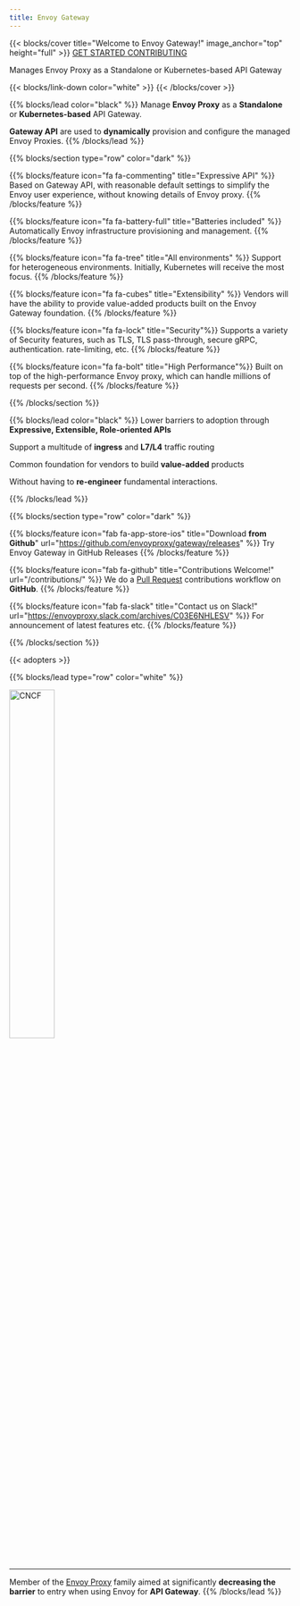 ```yaml
---
title: Envoy Gateway
---
```


{{< blocks/cover title="Welcome to Envoy Gateway!" image_anchor="top" height="full" >}}
<a class="btn btn-lg btn-primary me-3 mb-4" href="/v1.0.1">
  GET STARTED <i class="fas fa-arrow-alt-circle-right ms-2"></i>
</a>
<a class="btn btn-lg btn-secondary me-3 mb-4" href="/contributions">
  CONTRIBUTING <i class="fa fa-heartbeat ms-2 "></i>
</a>
<p class="lead mt-5">Manages Envoy Proxy as a Standalone or Kubernetes-based API Gateway</p>
{{< blocks/link-down color="white" >}}
{{< /blocks/cover >}}

{{% blocks/lead color="black" %}}
Manage **Envoy Proxy** as a **Standalone** or **Kubernetes-based** API Gateway.

**Gateway API** are used to **dynamically** provision and configure the managed Envoy Proxies.
{{% /blocks/lead %}}

{{% blocks/section type="row" color="dark" %}}

{{% blocks/feature icon="fa fa-commenting" title="Expressive API" %}}
Based on Gateway API, with reasonable default settings to simplify the Envoy user experience, without knowing details of Envoy proxy.
{{% /blocks/feature %}}

{{% blocks/feature icon="fa fa-battery-full" title="Batteries included" %}}
Automatically Envoy infrastructure provisioning and management.
{{% /blocks/feature %}}

{{% blocks/feature icon="fa fa-tree" title="All environments" %}}
Support for heterogeneous environments. Initially, Kubernetes will receive the most focus.
{{% /blocks/feature %}}

{{% blocks/feature icon="fa fa-cubes" title="Extensibility" %}}
Vendors will have the ability to provide value-added products built on the Envoy Gateway foundation.
{{% /blocks/feature %}}

{{% blocks/feature icon="fa fa-lock" title="Security"%}}
Supports a variety of Security features, such as TLS, TLS pass-through, secure gRPC, authentication. rate-limiting, etc.
{{% /blocks/feature %}}

{{% blocks/feature icon="fa fa-bolt" title="High Performance"%}}
Built on top of the high-performance Envoy proxy, which can handle millions of requests per second.
{{% /blocks/feature %}}

{{% /blocks/section %}}

{{% blocks/lead color="black" %}}
Lower barriers to adoption through **Expressive, Extensible, Role-oriented APIs**

Support a multitude of **ingress** and **L7/L4** traffic routing

Common foundation for vendors to build **value-added** products

Without having to **re-engineer**
fundamental interactions.

{{% /blocks/lead %}}

{{% blocks/section type="row" color="dark" %}}

{{% blocks/feature icon="fab fa-app-store-ios" title="Download **from Github**" url="https://github.com/envoyproxy/gateway/releases" %}}
Try Envoy Gateway in GitHub Releases
{{% /blocks/feature %}}

{{% blocks/feature icon="fab fa-github" title="Contributions Welcome!"
    url="/contributions/" %}}
We do a [Pull Request](https://github.com/envoyproxy/gateway/pulls)
contributions workflow on **GitHub**.
{{% /blocks/feature %}}

{{% blocks/feature icon="fab fa-slack" title="Contact us on Slack!"
    url="https://envoyproxy.slack.com/archives/C03E6NHLESV" %}}
For announcement of latest features etc.
{{% /blocks/feature %}}

{{% /blocks/section %}}

{{< adopters >}}

{{% blocks/lead type="row" color="white" %}}

<img src="/img/cncf.svg" alt="CNCF" width="40%">

---
Member of the [Envoy Proxy](https://www.envoyproxy.io/) family aimed at significantly **decreasing the barrier** to entry when using Envoy for **API Gateway**.
{{% /blocks/lead %}}
